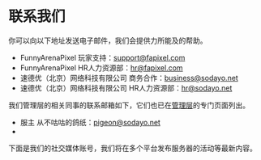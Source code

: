 # 联系我们

你可以向以下地址发送电子邮件，我们会提供力所能及的帮助。

- FunnyArenaPixel 玩家支持：[support@fapixel.com](mailto:support@fapixel.com)
- FunnyArenaPixel HR人力资源部：[hr@fapixel.com](mailto:hr@fapixel.com)
- 速德优（北京）网络科技有限公司 商务合作：[business@sodayo.net](mailto:business@sodayo.net)
- 速德优（北京）网络科技有限公司 HR人力资源部：[hr@sodayo.net](mailto:hr@sodayo.net)



我们管理层的相关同事的联系邮箱如下，它们也已在[管理层](/team/leadership)的专门页面列出。

- 服主 从不咕咕的鸽纸：[pigeon@sodayo.net](mailto:pigeon@sodayo.net)
- 



下面是我们的社交媒体账号，我们将在多个平台发布服务器的活动等最新内容。

